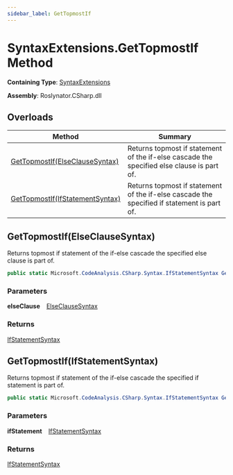 ```yaml
---
sidebar_label: GetTopmostIf
---
```


# SyntaxExtensions\.GetTopmostIf Method

**Containing Type**: [SyntaxExtensions](../index.md)

**Assembly**: Roslynator\.CSharp\.dll

## Overloads

| Method | Summary |
| ------ | ------- |
| [GetTopmostIf(ElseClauseSyntax)](#2176362029) | Returns topmost if statement of the if\-else cascade the specified else clause is part of\. |
| [GetTopmostIf(IfStatementSyntax)](#210946778) | Returns topmost if statement of the if\-else cascade the specified if statement is part of\. |

<a id="2176362029"></a>

## GetTopmostIf\(ElseClauseSyntax\) 

  
Returns topmost if statement of the if\-else cascade the specified else clause is part of\.

```csharp
public static Microsoft.CodeAnalysis.CSharp.Syntax.IfStatementSyntax GetTopmostIf(this Microsoft.CodeAnalysis.CSharp.Syntax.ElseClauseSyntax elseClause)
```

### Parameters

**elseClause** &ensp; [ElseClauseSyntax](https://docs.microsoft.com/en-us/dotnet/api/microsoft.codeanalysis.csharp.syntax.elseclausesyntax)

### Returns

[IfStatementSyntax](https://docs.microsoft.com/en-us/dotnet/api/microsoft.codeanalysis.csharp.syntax.ifstatementsyntax)

<a id="210946778"></a>

## GetTopmostIf\(IfStatementSyntax\) 

  
Returns topmost if statement of the if\-else cascade the specified if statement is part of\.

```csharp
public static Microsoft.CodeAnalysis.CSharp.Syntax.IfStatementSyntax GetTopmostIf(this Microsoft.CodeAnalysis.CSharp.Syntax.IfStatementSyntax ifStatement)
```

### Parameters

**ifStatement** &ensp; [IfStatementSyntax](https://docs.microsoft.com/en-us/dotnet/api/microsoft.codeanalysis.csharp.syntax.ifstatementsyntax)

### Returns

[IfStatementSyntax](https://docs.microsoft.com/en-us/dotnet/api/microsoft.codeanalysis.csharp.syntax.ifstatementsyntax)

